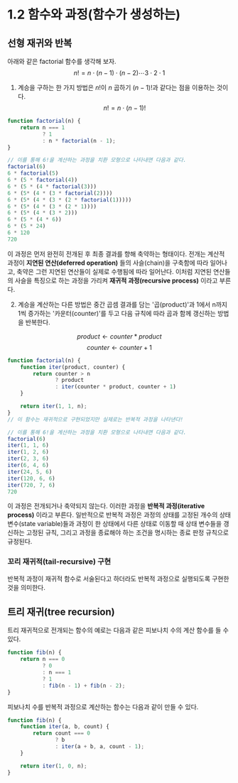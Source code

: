 # 1.2 함수와 과정(함수가 생성하는)

## 선형 재귀와 반복
아래와 같은 factorial 함수를 생각해 보자.
$$n! = n \cdot (n-1) \cdot (n-2) \cdots 3 \cdot 2 \cdot 1$$
1. 계승을 구하는 한 가지 방법은 $n!$이 $n$ 곱하기 $(n-1)!$과 같다는 점을 이용하는 것이다.
$$n! = n \cdot (n-1)!$$
```javascript
function factorial(n) {
    return n === 1
           ? 1
           : n * factorial(n - 1);
}

// 이를 통해 6!을 계산하는 과정을 치환 모형으로 나타내면 다음과 같다.
factorial(6)
6 * factorial(5)
6 * (5 * factorial(4))
6 * (5 * (4 * factorial(3)))
6 * (5* (4 * (3 * factorial(2))))
6 * (5* (4 * (3 * (2 * factorial(1)))))
6 * (5* (4 * (3 * (2 * 1))))
6 * (5* (4 * (3 * 2)))
6 * (5 * (4 * 6))
6 * (5 * 24)
6 * 120
720
```
이 과정은 먼저 완전히 전개된 후 최종 결과를 향해 축약하는 형태이다. 전개는 계산적 과정이 **지연된 연산(deferred operation)** 들의 사슬(chain)을 구축함에 따라 일어나고, 축약은 그런 지연된 연산들이 실제로 수행됨에 따라 일어난다. 이처럼 지연된 연산들의 사슬을 특징으로 하는 과정을 가리켜 **재귀적 과정(recursive process)** 이라고 부른다.

2. 계승을 계산하는 다른 방법은 중간 곱셈 결과를 담는 '곱(product)'과 1에서 n까지 1씩 증가하는 '카운터(counter)'를 두고 다음 규칙에 따라 곱과 함께 갱신하는 방법을 반복한다.

$$product \leftarrow counter * product $$
$$counter \leftarrow counter + 1 $$

```javascript
function factorial(n) {
    function iter(product, counter) {
        return counter > n
               ? product
               : iter(counter * product, counter + 1)
    }

    return iter(1, 1, n);
}
// 이 함수는 재귀적으로 구현되었지만 실제로는 반복적 과정을 나타낸다!

// 이를 통해 6!을 계산하는 과정을 치환 모형으로 나타내면 다음과 같다.
factorial(6)
iter(1, 1, 6)
iter(1, 2, 6)
iter(2, 3, 6)
iter(6, 4, 6)
iter(24, 5, 6)
iter(120, 6, 6)
iter(720, 7, 6)
720
```
이 과정은 전개되거나 축약되지 않는다. 이러한 과정을 **반복적 과정(iterative process)** 이라고 부른다. 일반적으로 반복적 과정은 과정의 상태를 고정된 개수의 상태 변수(state variable)들과 과정이 한 상태에서 다른 상태로 이동할 때 상태 변수들을 갱신하는 고정된 규칙, 그리고 과정을 종료해야 하는 조건을 명시하는 종료 판정 규칙으로 규정된다.

### 꼬리 재귀적(tail-recursive) 구현
반복적 과정이 재귀적 함수로 서술된다고 하더라도 반복적 과정으로 실행되도록 구현한 것을 의미한다.

## 트리 재귀(tree recursion)
트리 재귀적으로 전개되는 함수의 예로는 다음과 같은 피보나치 수의 계산 함수를 들 수 있다.
```javascript
function fib(n) {
    return n === 0
           ? 0
           : n === 1
           ? 1
           : fib(n - 1) + fib(n - 2);
}
```
피보나치 수를 반복적 과정으로 계산하는 함수는 다음과 같이 만들 수 있다.
```javascript
function fib(n) {
    function iter(a, b, count) {
        return count === 0
               ? b
               : iter(a + b, a, count - 1);
    }

    return iter(1, 0, n);
}
```